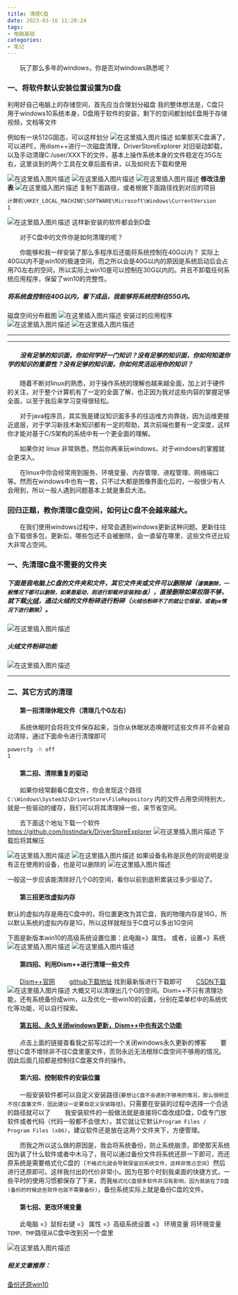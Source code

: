 ```yaml
---
title: 清理C盘
date: 2023-03-16 11:28:24
tags:
- 电脑基础
categories:
- 笔记
---
```


  玩了那么多年的windows，你是否对windows熟悉呢？

### 一、将软件默认安装位置设置为D盘

利用好自己电脑上的存储空间，首先应当合理划分磁盘
我的整体想法是，C盘只用于windows10系统本身，D盘用于软件的安装，剩下的空间都划给E盘用于存储视频，文档等文件

例如有一块512G固态，可以这样划分
![在这里插入图片描述](清理C盘/10e93ee1668d4caa853f8068f59886e3.png)
如果那天C盘满了，可以进PE，用dism++进行一次磁盘清理，DriverStoreExplorer 对旧驱动卸载，以及手动清理C:/user/XXX下的文件，基本上操作系统本身的文件稳定在35G左右，这里谈到的两个工具在文章后面有讲，以及如何去下载和使用

![在这里插入图片描述](清理C盘/watermark,type_d3F5LXplbmhlaQ,shadow_50,text_Q1NETiBA6K-X5rC05Lq66Ze0,size_20,color_FFFFFF,t_70,g_se,x_16.png)
![在这里插入图片描述](清理C盘/watermark,type_d3F5LXplbmhlaQ,shadow_50,text_Q1NETiBA6K-X5rC05Lq66Ze0,size_20,color_FFFFFF,t_70,g_se,x_16-16778153415381.png)
![在这里插入图片描述](清理C盘/watermark,type_d3F5LXplbmhlaQ,shadow_50,text_Q1NETiBA6K-X5rC05Lq66Ze0,size_20,color_FFFFFF,t_70,g_se,x_16-16778153415382.png)
**修改注册表**
![在这里插入图片描述](清理C盘/watermark,type_d3F5LXplbmhlaQ,shadow_50,text_Q1NETiBA6K-X5rC05Lq66Ze0,size_17,color_FFFFFF,t_70,g_se,x_16.png)
复制下面路径，或者根据下面路径找到对应的项目

```bash
计算机\HKEY_LOCAL_MACHINE\SOFTWARE\Microsoft\Windows\CurrentVersion
1
```

![在这里插入图片描述](清理C盘/watermark,type_d3F5LXplbmhlaQ,shadow_50,text_Q1NETiBA6K-X5rC05Lq66Ze0,size_20,color_FFFFFF,t_70,g_se,x_16-16778153415393.png)
这样新安装的软件都会到D盘

  对于C盘中的文件你是如何清理的呢？

  你能够和我一样安装了那么多程序后还能将系统控制在40G以内？
实际上40G以内不是win10的极速空间，而之所以会是40G以内的原因是系统启动后会占用7G左右的空间，所以实际上win10是可以控制在30G以内的。并且不卸载任何系统应用程序，保留了win10的完整性。

##### 将系统盘控制在40G以内，看下成品，我能够将系统控制在55G内。

磁盘空间分布截图
![在这里插入图片描述](清理C盘/watermark,type_ZmFuZ3poZW5naGVpdGk,shadow_10,text_aHR0cHM6Ly9ibG9nLmNzZG4ubmV0L3FxXzQxODEzMjA4,size_16,color_FFFFFF,t_70.png)
安装过的应用程序
![在这里插入图片描述](清理C盘/watermark,type_ZmFuZ3poZW5naGVpdGk,shadow_10,text_aHR0cHM6Ly9ibG9nLmNzZG4ubmV0L3FxXzQxODEzMjA4,size_16,color_FFFFFF,t_70.png)
![在这里插入图片描述](清理C盘/watermark,type_ZmFuZ3poZW5naGVpdGk,shadow_10,text_aHR0cHM6Ly9ibG9nLmNzZG4ubmV0L3FxXzQxODEzMjA4,size_16,color_FFFFFF,t_70-16778153415395.png)

------



------

#####   没有足够的知识面，你如何学好一门知识？没有足够的知识面，你如何知道你学的知识的重要性？没有足够的知识面，你如何灵活运用你的知识？

  随着不断对linux的熟悉，对于操作系统的理解也越来越全面，加上对于硬件的关注，对于整个计算机有了一定的全面了解，也正因为我对这些内容的掌握足够全面，以至于我后来学习变得很轻松。

  对于java程序员，其实我是建议知识面多多的往运维方向靠拢，因为运维更接近底层，对于学习新技术新知识都有一定的帮助，其次前端也要有一定深度，这样你才能对基于C/S架构的系统中有一个更全面的理解。

  如果你对 linux 非常熟悉，然后你再来玩windows，对于windows的掌握就会更深入。

  在linux中你会经常用到服务、环境变量、内存管理、进程管理、网络端口等。然而在windows中也有一套，只不过大都是图像界面化后的，一般很少有人会用到，所以一般人遇到问题基本上就是重启大法。

### 回归正题，教你清理C盘空间，如何让C盘不会越来越大。

  在我们使用windows过程中，经常会遇到windows更新这种问题。更新往往会下载很多包，更新后，哪些包还不会被删除，会一直留在哪里，这些文件还比较大非常占空间。

### 一、先清理C盘不需要的文件夹

##### 下面是我电脑上C盘的文件夹和文件，其它文件夹或文件可以删除掉（`谨慎删除，一般情况下都可以删除，如果是驱动，则进行卸载并安装到D盘`），直接删除如果权限不够，就下载[火绒](https://www.huorong.cn/)，通过火绒的文件粉碎进行粉碎（`火绒也粉碎不了的就让它保留，或者pe情况下进行删除`）。

![在这里插入图片描述](清理C盘/watermark,type_ZmFuZ3poZW5naGVpdGk,shadow_10,text_aHR0cHM6Ly9ibG9nLmNzZG4ubmV0L3FxXzQxODEzMjA4,size_16,color_FFFFFF,t_70-16778153415406.png)

##### 火绒文件粉碎功能

![在这里插入图片描述](清理C盘/watermark,type_ZmFuZ3poZW5naGVpdGk,shadow_10,text_aHR0cHM6Ly9ibG9nLmNzZG4ubmV0L3FxXzQxODEzMjA4,size_16,color_FFFFFF,t_70-16778153415407.png)

------

### 二、其它方式的清理

####   第一招清理休眠文件（清理几个G左右）

  系统休眠时会将将文件保存起来，当你从休眠状态唤醒时这些文件并不会被自动清除，通过下面命令进行清理即可

```bash
powercfg -h off
1
```

####   第二招、清除重复的驱动

  如果你经常翻看C盘文件，你会发现这个路径 `C:\Windows\System32\DriverStore\FileRepository` 内的文件占用空间特别大，就是一些驱动的缓存，我们可以将其清理掉一些，来节省空间。

  去下面这个地址下载一个软件
  https://github.com/lostindark/DriverStoreExplorer
![在这里插入图片描述](清理C盘/watermark,type_ZmFuZ3poZW5naGVpdGk,shadow_10,text_aHR0cHM6Ly9ibG9nLmNzZG4ubmV0L3FxXzQxODEzMjA4,size_16,color_FFFFFF,t_70-16778153415408.png)
下载后将其解压

![在这里插入图片描述](清理C盘/watermark,type_ZmFuZ3poZW5naGVpdGk,shadow_10,text_aHR0cHM6Ly9ibG9nLmNzZG4ubmV0L3FxXzQxODEzMjA4,size_16,color_FFFFFF,t_70-16778153415409.png)
![在这里插入图片描述](清理C盘/watermark,type_ZmFuZ3poZW5naGVpdGk,shadow_10,text_aHR0cHM6Ly9ibG9nLmNzZG4ubmV0L3FxXzQxODEzMjA4,size_16,color_FFFFFF,t_70-167781534154010.png)
如果设备名称是灰色的则说明是没有正在使用的设备，也是可以删除的
![在这里插入图片描述](清理C盘/watermark,type_ZmFuZ3poZW5naGVpdGk,shadow_10,text_aHR0cHM6Ly9ibG9nLmNzZG4ubmV0L3FxXzQxODEzMjA4,size_16,color_FFFFFF,t_70-167781534154011.png)

一般这一步应该能清除好几个G的空间，看你以前到底积累装过多少驱动了。

####   第三招更改虚拟内存

默认的虚拟内存是用在C盘中的，将位置更改为其它盘，我的物理内存是16G，所以默认系统的虚拟内存是1G，所以这样就相当于C盘可以多出1G空间

下面是新版本win10的高级系统设置位置：此电脑=》属性。
或者，设置=》系统
![在这里插入图片描述](清理C盘/watermark,type_ZmFuZ3poZW5naGVpdGk,shadow_10,text_aHR0cHM6Ly9ibG9nLmNzZG4ubmV0L3FxXzQxODEzMjA4,size_16,color_FFFFFF,t_70-167781534154112.png)
![在这里插入图片描述](清理C盘/watermark,type_ZmFuZ3poZW5naGVpdGk,shadow_10,text_aHR0cHM6Ly9ibG9nLmNzZG4ubmV0L3FxXzQxODEzMjA4,size_16,color_FFFFFF,t_70-167781534154113.png)

####   第四招、利用Dism++进行清理一些文件

  [Dism++官网](https://www.chuyu.me/zh-Hans/)
  [github下载地址](https://github.com/Chuyu-Team/Dism-Multi-language/releases) 找到最新版进行下载即可
  [CSDN下载](https://download.csdn.net/download/qq_41813208/15559715)
![在这里插入图片描述](清理C盘/watermark,type_ZmFuZ3poZW5naGVpdGk,shadow_10,text_aHR0cHM6Ly9ibG9nLmNzZG4ubmV0L3FxXzQxODEzMjA4,size_16,color_FFFFFF,t_70-167781534154114.png)
大概又可以清理出几个G的空间。Dism++不只有清理功能，还有系统备份成wim，以及优化一些win10的设置，分别在菜单栏中的系统优化等功能，可以自行探索。

####   [第五招、永久关闭windows更新，Dism++中也有这个功能](https://blog.csdn.net/qq_41813208/article/details/103249014)

  点击上面的链接查看我之前写过的一个关闭windows永久更新的博客
  要想让C盘不增除非不往C盘里塞文件，否则永远无法根除C盘空间不够用的情况。因此后面几招都是控制往C盘塞文件的操作。

####   第六招、控制软件的安装位置

  一般安装软件都可以自定义安装路径(`要想让C盘不会遇到不够用的情况，那么很明显不往C盘塞文件，因此建议一定要自定义安装路径`)，只需要在安装的过程中选择一个合适的路径就可以了
  我安装软件的一般做法就是直接将C盘改成D盘，D盘专门放软件或者代码（代码一般都不会很大）。其它就让它默认`Program Files / Program Files (x86)`，建议软件还是放在这两个文件夹下，方便管理。

  而我之所以这么做的原因是，我会将系统备份，防止系统崩溃，即使那天系统因为装了什么软件或者中木马了，我可以通过备份文件将系统还原一下即可，而还原系统是需要格式化C盘的（`不格式化就会导致保留旧系统文件，这样非常占空间`）然后进行还原即可。这样我付出的代价非常小。因为在那个时刻我桌面的快捷方式，一些平时的使用习惯都保存了下来，而我`格式化C盘很多软件并没有影响，因为我装在了D盘(备份的时候这些软件也就不需要备份)`，备份系统实际上就是备份C盘的文件。

####   第七招、更改环境变量

  此电脑 =》鼠标右键 =》 属性 =》高级系统设置 =》 环境变量
将环境变量 `TEMP、TMP`路径从C盘中改到另一个盘里

![在这里插入图片描述](清理C盘/watermark,type_ZmFuZ3poZW5naGVpdGk,shadow_10,text_aHR0cHM6Ly9ibG9nLmNzZG4ubmV0L3FxXzQxODEzMjA4,size_16,color_FFFFFF,t_70-167781534154115.png)

##### 相关文章推荐：

[备份还原win10](https://blog.csdn.net/qq_41813208/article/details/113657365)
